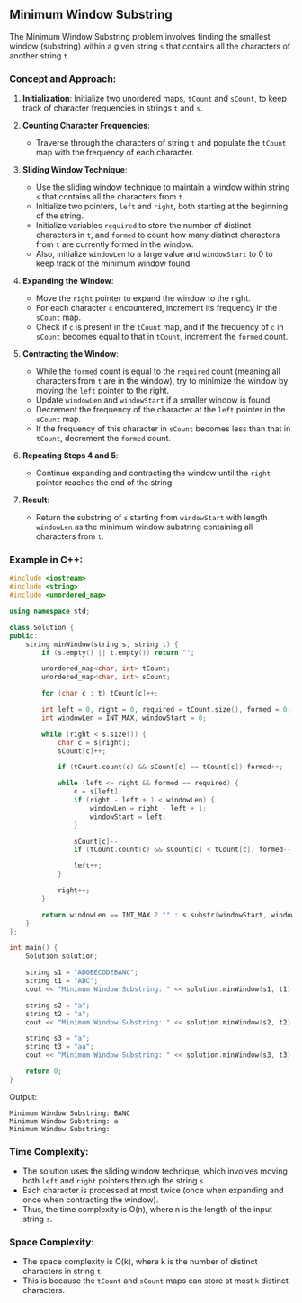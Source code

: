 ## Minimum Window Substring

The Minimum Window Substring problem involves finding the smallest window (substring) within a given string `s` that contains all the characters of another string `t`.

### Concept and Approach:

1. **Initialization**: Initialize two unordered maps, `tCount` and `sCount`, to keep track of character frequencies in strings `t` and `s`.

2. **Counting Character Frequencies**:
   - Traverse through the characters of string `t` and populate the `tCount` map with the frequency of each character.

3. **Sliding Window Technique**:
   - Use the sliding window technique to maintain a window within string `s` that contains all the characters from `t`.
   - Initialize two pointers, `left` and `right`, both starting at the beginning of the string.
   - Initialize variables `required` to store the number of distinct characters in `t`, and `formed` to count how many distinct characters from `t` are currently formed in the window.
   - Also, initialize `windowLen` to a large value and `windowStart` to 0 to keep track of the minimum window found.

4. **Expanding the Window**:
   - Move the `right` pointer to expand the window to the right.
   - For each character `c` encountered, increment its frequency in the `sCount` map.
   - Check if `c` is present in the `tCount` map, and if the frequency of `c` in `sCount` becomes equal to that in `tCount`, increment the `formed` count.

5. **Contracting the Window**:
   - While the `formed` count is equal to the `required` count (meaning all characters from `t` are in the window), try to minimize the window by moving the `left` pointer to the right.
   - Update `windowLen` and `windowStart` if a smaller window is found.
   - Decrement the frequency of the character at the `left` pointer in the `sCount` map.
   - If the frequency of this character in `sCount` becomes less than that in `tCount`, decrement the `formed` count.

6. **Repeating Steps 4 and 5**:
   - Continue expanding and contracting the window until the `right` pointer reaches the end of the string.

7. **Result**:
   - Return the substring of `s` starting from `windowStart` with length `windowLen` as the minimum window substring containing all characters from `t`.

### Example in C++:

```cpp
#include <iostream>
#include <string>
#include <unordered_map>

using namespace std;

class Solution {
public:
    string minWindow(string s, string t) {
        if (s.empty() || t.empty()) return "";

        unordered_map<char, int> tCount;
        unordered_map<char, int> sCount;

        for (char c : t) tCount[c]++;

        int left = 0, right = 0, required = tCount.size(), formed = 0;
        int windowLen = INT_MAX, windowStart = 0;

        while (right < s.size()) {
            char c = s[right];
            sCount[c]++;

            if (tCount.count(c) && sCount[c] == tCount[c]) formed++;

            while (left <= right && formed == required) {
                c = s[left];
                if (right - left + 1 < windowLen) {
                    windowLen = right - left + 1;
                    windowStart = left;
                }

                sCount[c]--;
                if (tCount.count(c) && sCount[c] < tCount[c]) formed--;

                left++;
            }

            right++;
        }

        return windowLen == INT_MAX ? "" : s.substr(windowStart, windowLen);
    }
};

int main() {
    Solution solution;

    string s1 = "ADOBECODEBANC";
    string t1 = "ABC";
    cout << "Minimum Window Substring: " << solution.minWindow(s1, t1) << endl;

    string s2 = "a";
    string t2 = "a";
    cout << "Minimum Window Substring: " << solution.minWindow(s2, t2) << endl;

    string s3 = "a";
    string t3 = "aa";
    cout << "Minimum Window Substring: " << solution.minWindow(s3, t3) << endl;

    return 0;
}
```

Output:
```
Minimum Window Substring: BANC
Minimum Window Substring: a
Minimum Window Substring:
```

### Time Complexity:
- The solution uses the sliding window technique, which involves moving both `left` and `right` pointers through the string `s`.
- Each character is processed at most twice (once when expanding and once when contracting the window).
- Thus, the time complexity is O(n), where n is the length of the input string `s`.

### Space Complexity:
- The space complexity is O(k), where k is the number of distinct characters in string `t`.
- This is because the `tCount` and `sCount` maps can store at most `k` distinct characters.
